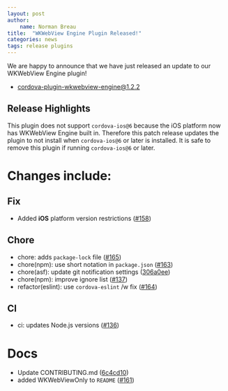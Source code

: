 ```yaml
---
layout: post
author:
    name: Norman Breau
title:  "WKWebView Engine Plugin Released!"
categories: news
tags: release plugins
---
```


We are happy to announce that we have just released an update to our WKWebView Engine plugin!

* [cordova-plugin-wkwebview-engine@1.2.2](https://www.npmjs.org/package/cordova-plugin-wkwebview-engine)

## Release Highlights

This plugin does not support `cordova-ios@6` because the iOS platform now has WKWebView Engine built in. Therefore this patch release updates the plugin to not install when `cordova-ios@6` or later is installed. It is safe to remove this plugin if running `cordova-ios@6` or later.

<!--more-->
# Changes include:

## Fix

* Added **iOS** platform version restrictions ([#158](https://github.com/apache/cordova-plugin-wkwebview-engine/pull/158))

## Chore

* chore: adds `package-lock` file ([#165](https://github.com/apache/cordova-plugin-wkwebview-engine/pull/165))
* chore(npm): use short notation in `package.json` ([#163](https://github.com/apache/cordova-plugin-wkwebview-engine/pull/163))
* chore(asf): update git notification settings ([306a0ee](https://github.com/apache/cordova-plugin-wkwebview-engine/commit/306a0eeea63ac69da85b9518b34855e9e618aff4))
* chore(npm): improve ignore list ([#137](https://github.com/apache/cordova-plugin-wkwebview-engine/pull/137))
* refactor(eslint): use `cordova-eslint` /w fix ([#164](https://github.com/apache/cordova-plugin-wkwebview-engine/pull/164))

## CI

* ci: updates Node.js versions ([#136](https://github.com/apache/cordova-plugin-wkwebview-engine/pull/136))

# Docs

* Update CONTRIBUTING.md ([6c4cd10](https://github.com/apache/cordova-plugin-wkwebview-engine/commit/6c4cd10f087fa95d272307d8fde932628b36f4ac))
* added WKWebViewOnly to `README` ([#161](https://github.com/apache/cordova-plugin-wkwebview-engine/pull/161))
